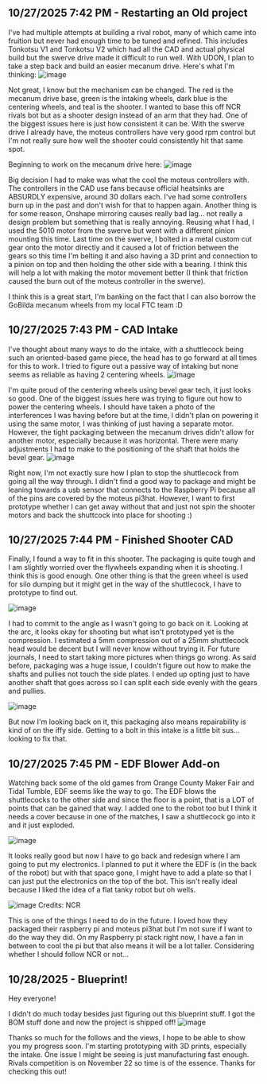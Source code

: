 <!--
  ===================    !!READ THIS NOTICE!!   ====================
  DO NOT edit this file manually. Your changes WILL BE OVERWRITTEN!
  This journal is auto generated and updated by Hack Club Blueprint.
  To edit this file, please edit your journal entries on Blueprint.
  ==================================================================
-->

## 10/27/2025 7:42 PM - Restarting an Old project  

I've had multiple attempts at building a rival robot, many of which came into fruition but never had enough time to be tuned and refined. This includes Tonkotsu V1 and Tonkotsu V2 which had all the CAD and actual physical build but the swerve drive made it difficult to run well. With UDON, I plan to take a step back and build an easier mecanum drive. Here's what I'm thinking: 
![image](https://blueprint.hackclub.com/user-attachments/blobs/proxy/eyJfcmFpbHMiOnsiZGF0YSI6NjExNywicHVyIjoiYmxvYl9pZCJ9fQ==--07179d9b631ece5006780b0e4b62614333e63caf/image.png)

Not great, I know but the mechanism can be changed. The red is the mecanum drive base, green is the intaking wheels, dark blue is the centering wheels, and teal is the shooter. I wanted to base this off NCR rivals bot but as a shooter design instead of an arm that they had. One of the biggest issues here is just how consistent it can be. With the swerve drive I already have, the moteus controllers have very good rpm control but I'm not really sure how well the shooter could consistently hit that same spot. 

Beginning to work on the mecanum drive here: 
![image](https://blueprint.hackclub.com/user-attachments/blobs/proxy/eyJfcmFpbHMiOnsiZGF0YSI6NjExOCwicHVyIjoiYmxvYl9pZCJ9fQ==--333a8e6521bf763aa8bb0b6544731f8e7ed27541/image.png)

Big decision I had to make was what the cool the moteus controllers with. The controllers in the CAD use fans because official heatsinks are ABSURDLY expensive, around 30 dollars each. I've had some controllers burn up in the past and don't wish for that to happen again. Another thing is for some reason, Onshape mirroring causes really bad lag... not really a design problem but something that is really annoying. Reusing what I had, I used the 5010 motor from the swerve but went with a different pinion mounting this time. Last time on the swerve, I bolted in a metal custom cut gear onto the motor directly and it caused a lot of friction between the gears so this time I'm belting it and also having a 3D print and connection to a pinion on top and then holding the other side with a bearing. I think this will help a lot with making the motor movement better (I think that friction caused the burn out of the moteus controller in the swerve).



I think this is a great start, I'm banking on the fact that I can also borrow the GoBilda mecanum wheels from my local FTC team :D  

## 10/27/2025 7:43 PM - CAD Intake  

I've thought about many ways to do the intake, with a shuttlecock being such an oriented-based game piece, the head has to go forward at all times for this to work. I tried to figure out a passive way of intaking but none seems as reliable as having 2 centering wheels.
![image](https://blueprint.hackclub.com/user-attachments/blobs/proxy/eyJfcmFpbHMiOnsiZGF0YSI6NjExOSwicHVyIjoiYmxvYl9pZCJ9fQ==--cf87c79ef50e3c8775c28dd6b963cf075543bc94/image.png)

I'm quite proud of the centering wheels using bevel gear tech, it just looks so good. One of the biggest issues here was trying to figure out how to power the centering wheels. I should have taken a photo of the interferences I was having before but at the time, I didn't plan on powering it using the same motor, I was thinking of just having a separate motor. However, the tight packaging between the mecanum drives didn't allow for another motor, especially because it was horizontal. There were many adjustments I had to make to the positioning of the shaft that holds the bevel gear.
![image](https://blueprint.hackclub.com/user-attachments/blobs/proxy/eyJfcmFpbHMiOnsiZGF0YSI6NjEyMCwicHVyIjoiYmxvYl9pZCJ9fQ==--079cccaad19f9882b12bb02f4c56cf6973c5ac2e/image.png)

Right now, I'm not exactly sure how I plan to stop the shuttlecock from going all the way through. I didn't find a good way to package and might be leaning towards a usb sensor that connects to the Raspberry Pi because all of the pins are covered by the moteus pi3hat. However, I want to first prototype whether I can get away without that and just not spin the shooter motors and back the shuttcock into place for shooting :)  

## 10/27/2025 7:44 PM - Finished Shooter CAD  

Finally, I found a way to fit in this shooter. The packaging is quite tough and I am slightly worried over the flywheels expanding when it is shooting. I think this is good enough. One other thing is that the green wheel is used for silo dumping but it might get in the way of the shuttlecock, I have to prototype to find out.

![image](https://blueprint.hackclub.com/user-attachments/blobs/proxy/eyJfcmFpbHMiOnsiZGF0YSI6NjEyMSwicHVyIjoiYmxvYl9pZCJ9fQ==--abf02d6e43da56aef3693dbd22c24e4a3c27ea6e/image.png)

I had to commit to the angle as I wasn't going to go back on it. Looking at the arc, it looks okay for shooting but what isn't prototyped yet is the compression. I estimated a 5mm compression out of a 25mm shuttlecock head would be decent but I will never know without trying it. For future journals, I need to start taking more pictures when things go wrong. As said before, packaging was a huge issue, I couldn't figure out how to make the shafts and pullies not touch the side plates. I ended up opting just to have another shaft that goes across so I can split each side evenly with the gears and pullies. 

![image](https://blueprint.hackclub.com/user-attachments/blobs/proxy/eyJfcmFpbHMiOnsiZGF0YSI6Njg3NCwicHVyIjoiYmxvYl9pZCJ9fQ==--f4c4b9be649a73f9b8e6f97f8e83adc9d33cee13/image.png)

But now I'm looking back on it, this packaging also means repairability is kind of on the iffy side. Getting to a bolt in this intake is a little bit sus... looking to fix that.  

## 10/27/2025 7:45 PM - EDF Blower Add-on  

Watching back some of the old games from Orange County Maker Fair and Tidal Tumble, EDF seems like the way to go. The EDF blows the shuttlecocks to the other side and since the floor is a point, that is a LOT of points that can be gained that way. I added one to the robot too but I think it needs a cover because in one of the matches, I saw a shuttlecock go into it and it just exploded.

![image](https://blueprint.hackclub.com/user-attachments/blobs/proxy/eyJfcmFpbHMiOnsiZGF0YSI6NjEyMywicHVyIjoiYmxvYl9pZCJ9fQ==--1bda45e980a381660a8168d645acd25d753d36d1/image.png)

It looks really good but now I have to go back and redesign where I am going to put my electronics. I planned to put it where the EDF is (in the back of the robot) but with that space gone, I might have to add a plate so that I can just put the electronics on the top of the bot. This isn't really ideal because I liked the idea of a flat tanky robot but oh wells.

![image](https://blueprint.hackclub.com/user-attachments/blobs/proxy/eyJfcmFpbHMiOnsiZGF0YSI6Njg3NywicHVyIjoiYmxvYl9pZCJ9fQ==--9021cfae1a750946293cbfa2d76c357be80b37ee/image.png)
Credits: NCR 

This is one of the things I need to do in the future. I loved how they packaged their raspberry pi and moteus pi3hat but I'm not sure if I want to do the way they did. On my Raspberry pi stack right now, I have a fan in between to cool the pi but that also means it will be a lot taller. Considering whether I should follow NCR or not...  

## 10/28/2025 - Blueprint!  

Hey everyone! 

I didn't do much today besides just figuring out this blueprint stuff. I got the BOM stuff done and now the project is shipped off! 
![image](https://blueprint.hackclub.com/user-attachments/blobs/proxy/eyJfcmFpbHMiOnsiZGF0YSI6NjQ0MiwicHVyIjoiYmxvYl9pZCJ9fQ==--0172585bdce6b15e843890b6bed70a1f3cf232e7/image.png)

Thanks so much for the follows and the views, I hope to be able to show you my progress soon. I'm starting prototyping with 3D prints, especially the intake. One issue I might be seeing is just manufacturing fast enough. Rivals competition is on November 22 so time is of the essence. Thanks for checking this out!

  


